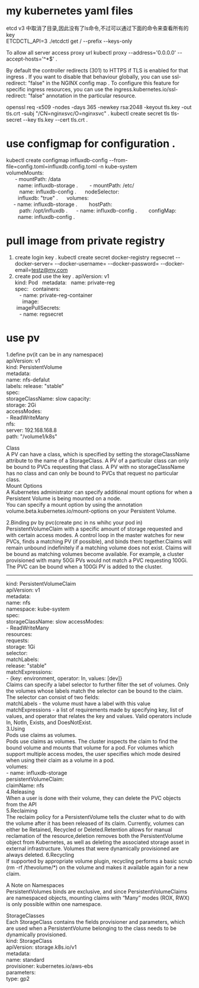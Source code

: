 # my kubernetes yaml files

etcd v3 中取消了目录,因此没有了ls命令,不过可以通过下面的命令来查看所有的key<br>
ETCDCTL_API=3 ./etcdctl get / --prefix --keys-only


To allow all server access proxy url
kubectl proxy --address='0.0.0.0' --accept-hosts='^*$' . 

By default the controller redirects (301) to HTTPS if TLS is enabled for that ingress . If you want to disable that behaviour globally, you can use ssl-redirect: "false" in the NGINX config map . 
To configure this feature for specific ingress resources, you can use the ingress.kubernetes.io/ssl-redirect: "false" annotation in the particular resource.

openssl req -x509 -nodes -days 365 -newkey rsa:2048 -keyout tls.key -out tls.crt -subj "/CN=nginxsvc/O=nginxsvc" . 
kubectl create secret tls tls-secret --key tls.key --cert tls.crt . 


# use configmap for configuration . 
kubectl create configmap influxdb-config --from-file=config.toml=influxdb.config.toml  -n kube-system  
        volumeMounts:  
        - mountPath: /data   
          name: influxdb-storage . 
        - mountPath: /etc/  
          name: influxdb-config . 
      nodeSelector:  
          influxdb: "true" . 
      volumes:  
      - name: influxdb-storage . 
        hostPath:   
          path: /opt/influxdb . 
      - name: influxdb-config . 
        configMap:  
         name: influxdb-config . 
         
# pull image from private registry
1. create login key . 
kubectl create secret docker-registry regsecret --docker-server=<your-registry-server> --docker-username=<your-name> --docker-password=<your-pword> --docker-email=testz@my.com  
2. create pod use the key . 
apiVersion: v1  
kind: Pod  
metadata:  
  name: private-reg  
spec:  
  containers:  
    - name: private-reg-container  
      image: <your-private-image>   
  imagePullSecrets:  
    - name: regsecret 
# use pv  
1.define pv(it can be in any namespace)  
apiVersion: v1  
kind: PersistentVolume  
metadata:  
  name: nfs-defalut  
  labels:
     release: "stable"  
spec:  
  storageClassName: slow
  capacity:  
    storage: 2Gi  
  accessModes:  
    - ReadWriteMany  
  nfs:  
    server: 192.168.168.8  
    path: "/volume1/k8s"  
 
 Class  
 A PV can have a class, which is specified by setting the storageClassName attribute to the name of a StorageClass. A PV of a particular class can only be bound to PVCs requesting that class. A PV with no storageClassName has no class and can only be bound to PVCs that request no particular class.  
 Mount Options  
 A Kubernetes administrator can specify additional mount options for when a Persistent Volume is being mounted on a node.  
 You can specify a mount option by using the annotation volume.beta.kubernetes.io/mount-options on your Persistent Volume.  
 
 2.Binding pv by pvc(create pnc in ns whihc your pod in)  
 PersistentVolumeClaim with a specific amount of storage requested and with certain access modes. A control loop in the master watches for new PVCs, finds a matching PV (if possible), and binds them together.Claims will remain unbound indefinitely if a matching volume does not exist. Claims will be bound as matching volumes become available. For example, a cluster provisioned with many 50Gi PVs would not match a PVC requesting 100Gi. The PVC can be bound when a 100Gi PV is added to the cluster.

 ---  
kind: PersistentVolumeClaim  
apiVersion: v1  
metadata:  
  name: nfs  
  namespace: kube-system  
spec:  
  storageClassName: slow
  accessModes:  
    - ReadWriteMany  
  resources:  
    requests:  
      storage: 1Gi  
  selector:  
    matchLabels:  
      release: "stable"   
    matchExpressions:  
      - {key: environment, operator: In, values: [dev]}  
Claims can specify a label selector to further filter the set of volumes. Only the volumes whose labels match the selector can be bound to the claim. The selector can consist of two fields:  
matchLabels - the volume must have a label with this value  
matchExpressions - a list of requirements made by specifying key, list of values, and operator that relates the key and values. Valid operators include In, NotIn, Exists, and DoesNotExist.  
3.Using  
 Pods use claims as volumes.  
 Pods use claims as volumes. The cluster inspects the claim to find the bound volume and mounts that volume for a pod. For volumes which support multiple access modes, the user specifies which mode desired when using their claim as a volume in a pod.  
       volumes:  
       - name: influxdb-storage  
         persistentVolumeClaim:  
          claimName: nfs  
 4.Releasing  
 When a user is done with their volume, they can delete the PVC objects from the API  
 5.Reclaiming  
 The reclaim policy for a PersistentVolume tells the cluster what to do with the volume after it has been released of its claim. Currently, volumes can either be Retained, Recycled or Deleted.Retention allows for manual reclamation of the resource,deletion removes both the PersistentVolume object from Kubernetes, as well as deleting the associated storage asset in external infrastructure. Volumes that were dynamically provisioned are always deleted.
 6.Recycling  
 If supported by appropriate volume plugin, recycling performs a basic scrub (rm -rf /thevolume/*) on the volume and makes it available again for a new claim.  
 
A Note on Namespaces  
PersistentVolumes binds are exclusive, and since PersistentVolumeClaims are namespaced objects, mounting claims with “Many” modes (ROX, RWX) is only possible within one namespace.

StorageClasses  
Each StorageClass contains the fields provisioner and parameters, which are used when a PersistentVolume belonging to the class needs to be dynamically provisioned.  
kind: StorageClass  
apiVersion: storage.k8s.io/v1  
metadata:  
  name: standard  
provisioner: kubernetes.io/aws-ebs  
parameters:   
  type: gp2  
